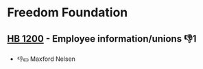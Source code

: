 # Freedom Foundation

## [HB 1200](/bill/2023-24/hb/1200/) - Employee information/unions  👎1 
* 👎💵 Maxford Nelsen